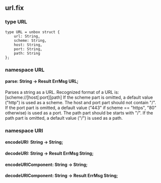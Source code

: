 ## url.fix

### type URL

```
type URL = unbox struct {
    url: String,
    scheme: String,
    host: String,
    port: String,
    path: String
};
```
### namespace URL

#### parse: String -> Result ErrMsg URL;

Parses a string as a URL.
Recognized format of a URL is:
[scheme://]host[:port][path]
If the scheme part is omitted, a default value ("http") is used as a scheme.
The host and port part should not contain "/".
If the port part is omitted, a default value ("443" if scheme == "https", "80" otherwise)
is used as a port.
The path part should be starts with "/".
If the path part is omitted, a default value ("/") is used as a path.

### namespace URI

#### encodeURI: String -> String;

#### decodeURI: String -> Result ErrMsg String;

#### encodeURIComponent: String -> String;

#### decodeURIComponent: String -> Result ErrMsg String;

